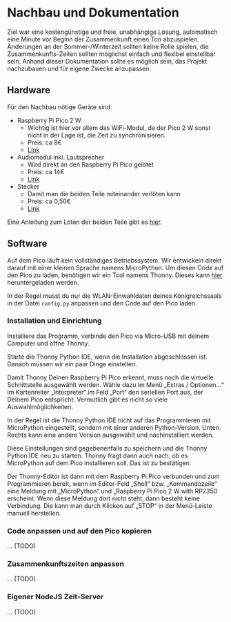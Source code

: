 # Nachbau und Dokumentation

Ziel war eine kostengünstige und freie, unabhängige Lösung, automatisch eine Minute vor Beginn der Zusammenkunft einen Ton abzuspielen.
Änderungen an der Sommer-/Winterzeit sollten keine Rolle spielen, die Zusammenkunfts-Zeiten sollten möglichst einfach und flexibel einstellbar sein.
Anhand dieser Dokumentation sollte es möglich sein, das Projekt nachzubauen und für eigene Zwecke anzupassen.

## Hardware

Für den Nachbau nötige Geräte sind:

- Raspberry Pi Pico 2 W
  - Wichtig ist hier vor allem das WiFi-Modul, da der Pico 2 W sonst nicht in der Lage ist, die Zeit zu synchronisieren.
  - Preis: ca 8€
  - [Link](https://botland.de/module-und-bausatze-fur-raspberry-pi-pico-2/25727-raspberry-pi-pico-2-w-rp2350-arm-cortex-m33-cyw43439-wifi-bluetooth-5056561803975.html)
- Audiomodul inkl. Lautsprecher
  - Wird direkt an den Raspberry Pi Pico gelötet
  - Preis: ca 14€
  - [Link](https://botland.de/weitere-module-fur-den-raspberry-pi-pico/20096-audioerweiterung-2x-5w-lautsprecher-fur-raspberry-pi-pico-waveshare-20167-5904422351847.html)
- Stecker
  - Damit man die beiden Teile miteinander verlöten kann
  - Preis: ca 0,50€
  - [Link](https://botland.de/zubehor-fur-den-raspberry-pi-pico/18854-ein-satz-stecker-fur-den-gpio-des-raspberry-pi-pico-5904422328511.html)

Eine Anleitung zum Löten der beiden Teile gibt es [hier](https://www.waveshare.com/wiki/Pico-Audio#Hardware_Connection).

## Software

Auf dem Pico läuft kein vollständiges Betriebssystem. Wir entwickeln direkt darauf mit einer kleinen Sprache namens MicroPython.
Um diesen Code auf den Pico zu laden, benötigen wir ein Tool namens Thonny. Dieses kann [hier](https://thonny.org/) heruntergeladen werden.

In der Regel musst du nur die WLAN-Einwahldaten deines Königreichssaals in der Datei `config.py` anpassen und den Code auf den Pico laden.

### Installation und Einrichtung

Installiere das Programm, verbinde den Pico via Micro-USB mit deinem Computer und öffne Thonny.

Starte die Thonny Python IDE, wenn die Installation abgeschlossen ist. Danach müssen wir ein paar Dinge einstellen.

Damit Thonny Deinen Raspberry Pi Pico erkennt, muss noch die virtuelle Schnittstelle ausgewählt werden. Wähle dazu im Menü „Extras / Optionen...“ im Kartenreiter „Interpreter“ im Feld „Port“ den seriellen Port aus, der Deinem Pico entspricht. Vermutlich gibt es nicht so viele Auswahlmöglichkeiten.

In der Regel ist die Thonny Python IDE nicht auf das Programmieren mit MicroPython eingestellt, sondern mit einer anderen Python-Version. Unten Rechts kann eine andere Version ausgewählt und nachinstalliert werden.

Diese Einstellungen sind gegebenenfalls zu speichern und die Thonny Python IDE neu zu starten.
Thonny fragt dann auch nach, ob es MicroPython auf dem Pico installieren soll. Das ist zu bestätigen.

Der Thonny-Editor ist dann mit dem Raspberry Pi Pico verbunden und zum Programmieren bereit, wenn im Editor-Feld „Shell“ bzw. „Kommandozeile“ eine Meldung mit „MicroPython“ und „Raspberry Pi Pico 2 W with RP2350 erscheint. Wenn diese Meldung dort nicht steht, dann besteht keine Verbindung. Die kann man durch Klicken auf „STOP“ in der Menü-Leiste manuell herstellen.

### Code anpassen und auf den Pico kopieren

... (TODO)

### Zusammenkunftszeiten anpassen

... (TODO)

### Eigener NodeJS Zeit-Server

... (TODO)

